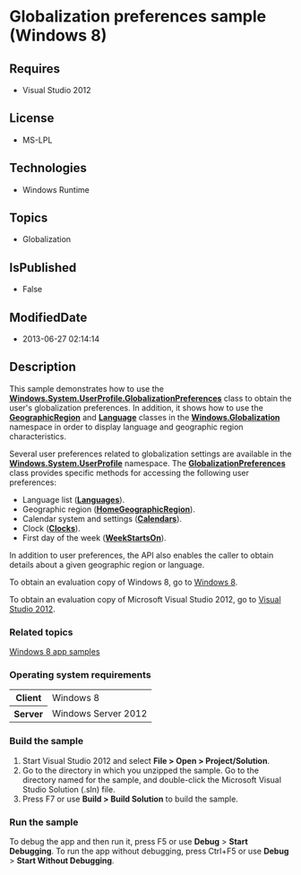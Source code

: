 # Globalization preferences sample (Windows 8)
## Requires
* Visual Studio 2012
## License
* MS-LPL
## Technologies
* Windows Runtime
## Topics
* Globalization
## IsPublished
* False
## ModifiedDate
* 2013-06-27 02:14:14
## Description

<div id="mainSection">
<p>This sample demonstrates how to use the <a href="http://msdn.microsoft.com/library/windows/apps/br241825">
<b>Windows.System.UserProfile.GlobalizationPreferences</b></a> class to obtain the user's globalization preferences. In addition, it shows how to use the
<a href="http://msdn.microsoft.com/library/windows/apps/br206792"><b>GeographicRegion</b></a> and
<a href="http://msdn.microsoft.com/library/windows/apps/br206804"><b>Language</b></a> classes in the
<a href="http://msdn.microsoft.com/library/windows/apps/br206813"><b>Windows.Globalization</b></a> namespace in order to display language and geographic region characteristics.
</p>
<p>Several user preferences related to globalization settings are available in the
<a href="http://msdn.microsoft.com/library/windows/apps/br241881"><b>Windows.System.UserProfile</b></a> namespace. The
<a href="http://msdn.microsoft.com/library/windows/apps/br241825"><b>GlobalizationPreferences</b></a> class provides specific methods for accessing the following user preferences:</p>
<ul>
<li>Language list (<a href="http://msdn.microsoft.com/library/windows/apps/br241825_languages"><b>Languages</b></a>).
</li><li>Geographic region (<a href="http://msdn.microsoft.com/library/windows/apps/br241825_homegeographicregion"><b>HomeGeographicRegion</b></a>).
</li><li>Calendar system and settings (<a href="http://msdn.microsoft.com/library/windows/apps/br241825_calendars"><b>Calendars</b></a>).
</li><li>Clock (<a href="http://msdn.microsoft.com/library/windows/apps/br241825_clocks"><b>Clocks</b></a>).
</li><li>First day of the week (<a href="http://msdn.microsoft.com/library/windows/apps/br241825_weekstartson"><b>WeekStartsOn</b></a>).
</li></ul>
In addition to user preferences, the API also enables the caller to obtain details about a given geographic region or language.
<p></p>
<p>To obtain an evaluation copy of Windows&nbsp;8, go to <a href="http://go.microsoft.com/fwlink/p/?linkid=241655">
Windows&nbsp;8</a>.</p>
<p>To obtain an evaluation copy of Microsoft Visual Studio&nbsp;2012, go to <a href="http://go.microsoft.com/fwlink/p/?linkid=241656">
Visual Studio&nbsp;2012</a>.</p>
<h3><a id="related_topics"></a>Related topics</h3>
<dl><dt><a href="http://go.microsoft.com/fwlink/p/?LinkID=227694">Windows 8 app samples</a>
</dt></dl>
<h3>Operating system requirements</h3>
<table>
<tbody>
<tr>
<th>Client</th>
<td><dt>Windows&nbsp;8 </dt></td>
</tr>
<tr>
<th>Server</th>
<td><dt>Windows Server&nbsp;2012 </dt></td>
</tr>
</tbody>
</table>
<h3>Build the sample</h3>
<ol>
<li>Start Visual Studio&nbsp;2012 and select <b>File &gt; Open &gt; Project/Solution</b>.
</li><li>Go to the directory in which you unzipped the sample. Go to the directory named for the sample, and double-click the Microsoft Visual Studio Solution (.sln) file.
</li><li>Press F7 or use <b>Build &gt; Build Solution</b> to build the sample. </li></ol>
<h3>Run the sample</h3>
<p>To debug the app and then run it, press F5 or use <b>Debug</b> &gt; <b>Start Debugging</b>. To run the app without debugging, press Ctrl&#43;F5 or use
<b>Debug</b> &gt; <b>Start Without Debugging</b>.</p>
</div>
